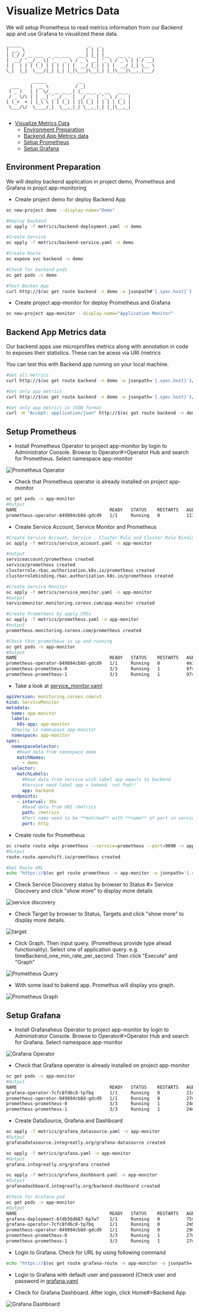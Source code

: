 # Visualize Metrics Data

We will setup Prometheus to read metrics information from our Backend app and use Grafana to visualized these data.
```
______                         _   _                    
| ___ \                       | | | |                   
| |_/ / __ ___  _ __ ___   ___| |_| |__   ___ _   _ ___ 
|  __/ '__/ _ \| '_ ` _ \ / _ \ __| '_ \ / _ \ | | / __|
| |  | | | (_) | | | | | |  __/ |_| | | |  __/ |_| \__ \
\_|  |_|  \___/|_| |_| |_|\___|\__|_| |_|\___|\__,_|___/
                                                        
          _____            __                  
  ___    |  __ \          / _|                 
 ( _ )   | |  \/_ __ __ _| |_ __ _ _ __   __ _ 
 / _ \/\ | | __| '__/ _` |  _/ _` | '_ \ / _` |
| (_>  < | |_\ \ | | (_| | || (_| | | | | (_| |
 \___/\/  \____/_|  \__,_|_| \__,_|_| |_|\__,_|
                                               
```


<!-- TOC -->

- [Visualize Metrics Data](#visualize-metrics-data)
  - [Environment Preparation](#environment-preparation)
  - [Backend App Metrics data](#backend-app-metrics-data)
  - [Setup Prometheus](#setup-prometheus)
  - [Setup Grafana](#setup-grafana)

<!-- /TOC -->

## Environment Preparation

We will deploy backend application in project demo, Prometheus and Grafana in projct app-monitoring

* Create project demo for deploy Backend App
  
```bash
oc new-project demo --display-name="Demo"

#Deploy Backend
oc apply -f metrics/backend-deployment.yaml -n demo

#Create Service
oc apply -f metrics/backend-service.yaml -n demo

#Create Route
oc expose svc backend -n demo

#Check for backend pods
oc get pods -n demo

#Test Backen App
curl http://$(oc get route backend -n demo -o jsonpath#'{.spec.host}')
```
* Create project app-monitor for deploy Prometheus and Grafana

```bash
oc new-project app-monitor --display-name="Application Monitor"
```

## Backend App Metrics data

Our backend apps use microprofiles metrics along with annotation in code to exposes their statistics.  These can be acess via URI /metrics

You can test this with Backend app running on your local machine.

```bash
#Get all metrics
curl http://$(oc get route backend -n demo -o jsonpath='{.spec.host}')/metrics

#Get only app metrics
curl http://$(oc get route backend -n demo -o jsonpath='{.spec.host}')/metrics/application

#Get only app metrics in JSON format
curl -H "Accept: application/json" http://$(oc get route backend -n demo -o jsonpath='{.spec.host}')/metrics/application
```

## Setup Prometheus

* Install Prometheus Operator to project app-monitor by login to Administrator Console. Browse to Operator#>Operator Hub and search for Prometheus. Select namespace app-monitor

![Prometheus Operator](imagesdir/install-prometheus-operator.png)
<!-- image::imagesdir/install-prometheus-operator.png[Prometheus Operator,40%,40%] -->

* Check that Prometheus operator is already installed on project app-monitor

```bash
oc get pods -n app-monitor
#Output
NAME                                   READY   STATUS    RESTARTS   AGE
prometheus-operator-849894cb8d-gdcd9   1/1     Running   0          111s
```

* Create Service Account, Service Monitor and Prometheus 

```bash
#Create Service Account, Service , Cluster Role and Cluster Role Binding
oc apply -f metrics/service_account.yaml -n app-monitor

#output
serviceaccount/prometheus created
service/prometheus created
clusterrole.rbac.authorization.k8s.io/prometheus created
clusterrolebinding.rbac.authorization.k8s.io/prometheus created

#Create Service Monitor
oc apply -f metrics/service_monitor.yaml -n app-monitor
#output
servicemonitor.monitoring.coreos.com/app-monitor created

#Create Prometheus by apply CRDs
oc apply -f metrics/prometheus.yaml -n app-monitor
#output
prometheus.monitoring.coreos.com/prometheus created

#Check that prometheus is up and running
oc get pods -n app-monitor
#Output
NAME                                   READY   STATUS    RESTARTS   AGE
prometheus-operator-849894cb8d-gdcd9   1/1     Running   0          4m17s
prometheus-prometheus-0                3/3     Running   1          97s
prometheus-prometheus-1                3/3     Running   1          97s
```

* Take a look at [service_monitor.yaml](../metrics/service_monitor.yaml)

```yaml
apiVersion: monitoring.coreos.com/v1
kind: ServiceMonitor
metadata:
  name: app-monitor
  labels:
    k8s-app: app-monitor
  #Deploy in namespace app-monitor
  namespace: app-monitor
spec:
  namespaceSelector:
    #Read data from namespace demo
    matchNames:
      - demo
  selector:
    matchLabels:
      #Read data from service with label app eqauls to backend
      #Service need label app = bakend  not Pod!!
      app: backend
  endpoints:
    - interval: 30s
      #Read data from URI /metrics
      path: /metrics
      #Port name need to be **matched** with **name** of port in service to be monitored 
      port: http
```

* Create route for Prometheus

```bash
oc create route edge prometheus --service=prometheus --port=9090 -n app-monitor
#Output
route.route.openshift.io/prometheus created

#Get Route URL
echo "https://$(oc get route prometheus -n app-monitor -o jsonpath='{.spec.host}')"
```



* Check Service Discovery status by browser to Status #> Service Discovery and click "show more" to display more details

![service discovery](imagesdir/prometheus-service-discovery.png)

* Check Target by browser to Status, Targets and click "show more" to display more details.

![target](imagesdir/prometheus-target.png)

* Click Graph. Then input query. (Prometheus provide type ahead functionality). Select one of application query. e.g. timeBackend_one_min_rate_per_second. Then click "Execute" and "Graph"

![Prometheus Query](imagesdir/prometheus-query.png)

* With some load to bakend app. Promethus will display you graph.

![Prometheus Graph](imagesdir/prometheus-request-per-minute.png)

## Setup Grafana

* Install Grafanaheus Operator to project app-monitor by login to Administrator Console. Browse to Operator#>Operator Hub and search for Grafana. Select namespace app-monitor

![Grafana Operator](imagesdir/grafana-operator.png)

* Check that Grafana operator is already installed on project app-monitor

```bash
oc get pods -n app-monitor
#Output
NAME                                   READY   STATUS    RESTARTS   AGE
grafana-operator-7cfc8fd6c8-tp7bq      1/1     Running   0          21s
prometheus-operator-849894cb8d-gdcd9   1/1     Running   0          27m
prometheus-prometheus-0                3/3     Running   1          24m
prometheus-prometheus-1                3/3     Running   1          24m

```

* Create DataSource, Grafana and Dashboard

```bash
oc apply -f metrics/grafana_datasource.yaml -n app-monitor
#Output
grafanadatasource.integreatly.org/grafana-datasource created

oc apply -f metrics/grafana.yaml -n app-monitor
#Output
grafana.integreatly.org/grafana created

oc apply -f metrics/grafana_dashboard.yaml -n app-monitor
#Output
grafanadashboard.integreatly.org/backend-dashboard created

#Check for Grafana pod
oc get pods -n app-monitor
#Output
NAME                                   READY   STATUS    RESTARTS   AGE
grafana-deployment-6fdb56d687-6p7w7    1/1     Running   0          75s
grafana-operator-7cfc8fd6c8-tp7bq      1/1     Running   0          2m50s
prometheus-operator-849894cb8d-gdcd9   1/1     Running   0          29m
prometheus-prometheus-0                3/3     Running   1          27m
prometheus-prometheus-1                3/3     Running   1          27m

```

* Login to Grafana. Check for URL by using following command

```bash
echo "https://$(oc get route grafana-route -n app-monitor -o jsonpath='{.spec.host}')"
```

* Login to Grafana with default user and password (Check user and password in [grafana.yaml](../metrics/grafana.yaml)

* Check for Grafana Dashboard. After login, click Home#>Backend App

![Grafana Dashboard](imagesdir/grafana-dashboard.png)


